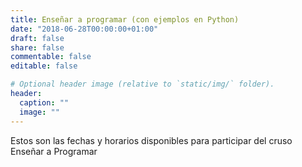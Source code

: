 ```yaml
---
title: Enseñar a programar (con ejemplos en Python)
date: "2018-06-28T00:00:00+01:00"
draft: false
share: false
commentable: false
editable: false

# Optional header image (relative to `static/img/` folder).
header:
  caption: ""
  image: ""
---
```


Estos son las fechas y horarios disponibles para participar del cruso Enseñar a Programar

<!-- Principio del widget integrado de Calendly -->
<div class="calendly-inline-widget" align="left"  data-url="https://calendly.com/metadocencia/enseniar-programar-python?hide_event_type_details=1&primary_color=c83737" style="min-width:fit;height:1000px;"></div>
<script type="text/javascript" src="https://assets.calendly.com/assets/external/widget.js" async></script>
<!-- Final del widget integrado de Calendly -->

